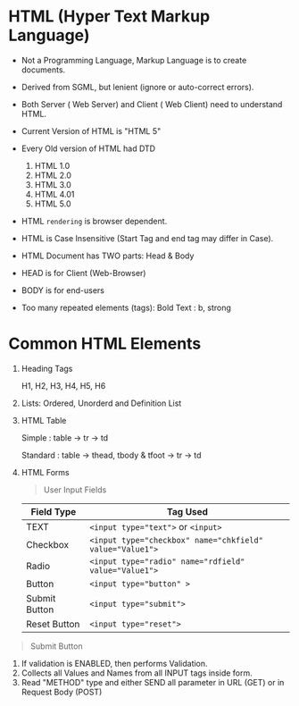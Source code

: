 # HTML (Hyper Text Markup Language)

- Not a Programming Language, Markup Language is to create documents.
- Derived from SGML, but lenient (ignore or auto-correct errors).
- Both Server ( Web Server) and Client ( Web Client) need to understand HTML.
- Current Version of HTML is "HTML 5"
- Every Old version of HTML had DTD 

    1. HTML 1.0
    2. HTML 2.0
    3. HTML 3.0
    4. HTML 4.01 
    5. HTML 5.0 

- HTML `rendering` is browser dependent.
- HTML is Case Insensitive (Start Tag and end tag may differ in Case).
- HTML Document has TWO parts: Head & Body
- HEAD is for Client (Web-Browser)
- BODY is for end-users

- Too many repeated elements (tags):
    Bold Text : b, strong

# Common HTML Elements
1. Heading Tags 

    H1, H2, H3, H4, H5, H6

2. Lists: Ordered, Unorderd and Definition List

3. HTML Table
    
    Simple : table -> tr -> td

    Standard : table -> thead, tbody & tfoot -> tr -> td

4.  HTML Forms

    > User Input Fields


    Field Type | Tag Used
    -----------|---------
    TEXT    | `<input type="text">` or `<input>`
    Checkbox | `<input type="checkbox" name="chkfield" value="Value1">`
    Radio | `<input type="radio" name="rdfield" value="Value1">`
    Button | `<input type="button" >`
    Submit Button | `<input type="submit">`
    Reset Button | `<input type="reset"> `

> Submit Button

1.  If validation is ENABLED, then performs Validation.
2.  Collects all Values and Names from all INPUT tags inside form.
3.  Read "METHOD" type and either SEND all parameter in URL (GET) or in Request Body (POST)